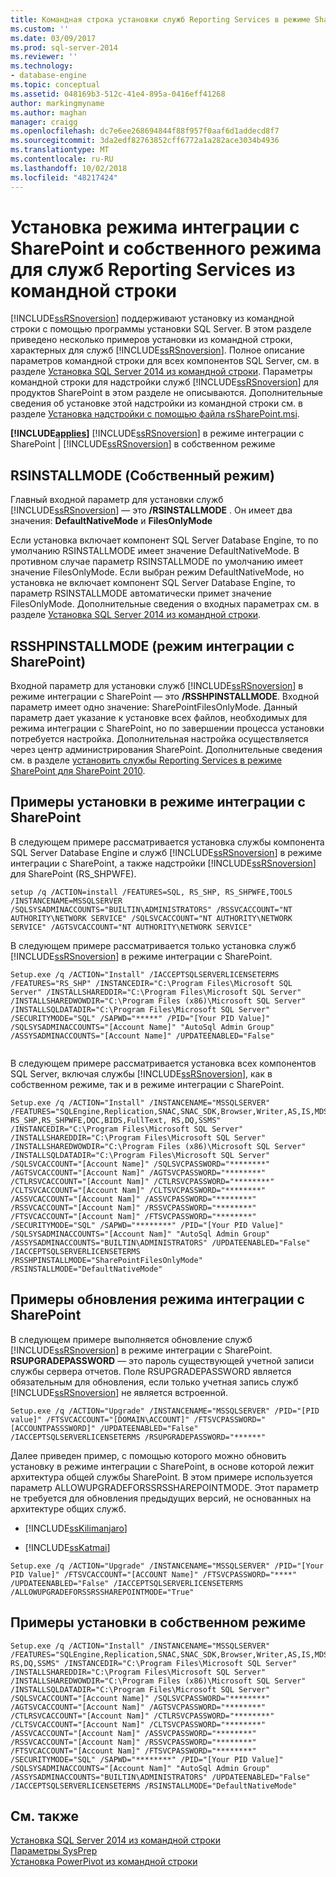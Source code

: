 ```yaml
---
title: Командная строка установки служб Reporting Services в режиме SharePoint и собственный режим | Документация Майкрософт
ms.custom: ''
ms.date: 03/09/2017
ms.prod: sql-server-2014
ms.reviewer: ''
ms.technology:
- database-engine
ms.topic: conceptual
ms.assetid: 048169b3-512c-41e4-895a-0416eff41268
author: markingmyname
ms.author: maghan
manager: craigg
ms.openlocfilehash: dc7e6ee268694844f88f957f0aaf6d1addecd8f7
ms.sourcegitcommit: 3da2edf82763852cff6772a1a282ace3034b4936
ms.translationtype: MT
ms.contentlocale: ru-RU
ms.lasthandoff: 10/02/2018
ms.locfileid: "48217424"
---
```

# <a name="command-prompt-installation-of-reporting-services-sharepoint-mode-and-native-mode"></a>Установка режима интеграции с SharePoint и собственного режима для служб Reporting Services из командной строки
  [!INCLUDE[ssRSnoversion](../../includes/ssrsnoversion-md.md)] поддерживают установку из командной строки с помощью программы установки SQL Server. В этом разделе приведено несколько примеров установки из командной строки, характерных для служб [!INCLUDE[ssRSnoversion](../../includes/ssrsnoversion-md.md)]. Полное описание параметров командной строки для всех компонентов SQL Server, см. в разделе [Установка SQL Server 2014 из командной строки](../../database-engine/install-windows/install-sql-server-from-the-command-prompt.md). Параметры командной строки для надстройки служб [!INCLUDE[ssRSnoversion](../../includes/ssrsnoversion-md.md)] для продуктов SharePoint в этом разделе не описываются. Дополнительные сведения об установке этой надстройки из командной строки см. в разделе [Установка надстройки с помощью файла rsSharePoint.msi](install-or-uninstall-the-reporting-services-add-in-for-sharepoint.md#bkmk_install_rssharepoint).  
  
 **[!INCLUDE[applies](../../includes/applies-md.md)]**  [!INCLUDE[ssRSnoversion](../../includes/ssrsnoversion-md.md)] в режиме интеграции с SharePoint | [!INCLUDE[ssRSnoversion](../../includes/ssrsnoversion-md.md)] в собственном режиме  
  
## <a name="rsinstallmode-native-mode"></a>RSINSTALLMODE (Собственный режим)  
 Главный входной параметр для установки служб [!INCLUDE[ssRSnoversion](../../includes/ssrsnoversion-md.md)] — это **/RSINSTALLMODE** . Он имеет два значения: **DefaultNativeMode** и **FilesOnlyMode**  
  
 Если установка включает компонент SQL Server Database Engine, то по умолчанию RSINSTALLMODE имеет значение DefaultNativeMode. В противном случае параметр RSINSTALLMODE по умолчанию имеет значение FilesOnlyMode. Если выбран режим DefaultNativeMode, но установка не включает компонент SQL Server Database Engine, то параметр RSINSTALLMODE автоматически примет значение FilesOnlyMode. Дополнительные сведения о входных параметрах см. в разделе [Установка SQL Server 2014 из командной строки](../../database-engine/install-windows/install-sql-server-from-the-command-prompt.md).  
  
## <a name="rsshpinstallmode-sharepoint-mode"></a>RSSHPINSTALLMODE (режим интеграции с SharePoint)  
 Входной параметр для установки служб [!INCLUDE[ssRSnoversion](../../includes/ssrsnoversion-md.md)] в режиме интеграции с SharePoint — это **/RSSHPINSTALLMODE**. Входной параметр имеет одно значение: SharePointFilesOnlyMode. Данный параметр дает указание к установке всех файлов, необходимых для режима интеграции с SharePoint, но по завершении процесса установки потребуется настройка. Дополнительная настройка осуществляется через центр администрирования SharePoint. Дополнительные сведения см. в разделе [установить службы Reporting Services в режиме SharePoint для SharePoint 2010](../../sql-server/install/install-reporting-services-sharepoint-mode-for-sharepoint-2010.md).  
  
## <a name="examples-of-sharepoint-mode-installation"></a>Примеры установки в режиме интеграции с SharePoint  
 В следующем примере рассматривается установка службы компонента SQL Server Database Engine и служб [!INCLUDE[ssRSnoversion](../../includes/ssrsnoversion-md.md)] в режиме интеграции с SharePoint, а также надстройки [!INCLUDE[ssRSnoversion](../../includes/ssrsnoversion-md.md)] для SharePoint (RS_SHPWFE).  
  
```  
setup /q /ACTION=install /FEATURES=SQL, RS_SHP, RS_SHPWFE,TOOLS /INSTANCENAME=MSSQLSERVER /SQLSYSADMINACCOUNTS="BUILTIN\ADMINISTRATORS" /RSSVCACCOUNT="NT AUTHORITY\NETWORK SERVICE" /SQLSVCACCOUNT="NT AUTHORITY\NETWORK SERVICE" /AGTSVCACCOUNT="NT AUTHORITY\NETWORK SERVICE"  
```  
  
 В следующем примере рассматривается только установка служб [!INCLUDE[ssRSnoversion](../../includes/ssrsnoversion-md.md)] в режиме интеграции с SharePoint.  
  
```  
Setup.exe /q /ACTION="Install" /IACCEPTSQLSERVERLICENSETERMS /FEATURES="RS_SHP" /INSTANCEDIR="C:\Program Files\Microsoft SQL Server" /INSTALLSHAREDDIR="C:\Program Files\Microsoft SQL Server" /INSTALLSHAREDWOWDIR="C:\Program Files (x86)\Microsoft SQL Server" /INSTALLSQLDATADIR="C:\Program Files\Microsoft SQL Server" /SECURITYMODE="SQL" /SAPWD="*****" /PID="[Your PID Value]" /SQLSYSADMINACCOUNTS="[Account Name]" "AutoSql Admin Group" /ASSYSADMINACCOUNTS="[Account Name]" /UPDATEENABLED="False"  
  
```  
  
 В следующем примере рассматривается установка всех компонентов SQL Server, включая службы [!INCLUDE[ssRSnoversion](../../includes/ssrsnoversion-md.md)], как в собственном режиме, так и в режиме интеграции с SharePoint.  
  
```  
Setup.exe /q /ACTION="Install" /INSTANCENAME="MSSQLSERVER" /FEATURES="SQLEngine,Replication,SNAC,SNAC_SDK,Browser,Writer,AS,IS,MDS,Adv_SSMS,BC,BOL,Conn,SDK,DReplay_CTLR,DReplay_CLT, RS_SHP,RS_SHPWFE,DQC,BIDS,FullText, RS,DQ,SSMS" /INSTANCEDIR="C:\Program Files\Microsoft SQL Server" /INSTALLSHAREDDIR="C:\Program Files\Microsoft SQL Server" /INSTALLSHAREDWOWDIR="C:\Program Files (x86)\Microsoft SQL Server" /INSTALLSQLDATADIR="C:\Program Files\Microsoft SQL Server" /SQLSVCACCOUNT="[Account Name]" /SQLSVCPASSWORD="********" /AGTSVCACCOUNT="[Account Nam]" /AGTSVCPASSWORD="********" /CTLRSVCACCOUNT="[Account Nam]" /CTLRSVCPASSWORD="********" /CLTSVCACCOUNT="[Account Nam]" /CLTSVCPASSWORD="********" /ASSVCACCOUNT="[Account Nam]" /ASSVCPASSWORD="********" /RSSVCACCOUNT="[Account Nam]" /RSSVCPASSWORD="********" /FTSVCACCOUNT="[Account Nam]" /FTSVCPASSWORD="********" /SECURITYMODE="SQL" /SAPWD="********" /PID="[Your PID Value]" /SQLSYSADMINACCOUNTS="[Account Nam]" "AutoSql Admin Group" /ASSYSADMINACCOUNTS="BUILTIN\ADMINISTRATORS" /UPDATEENABLED="False" /IACCEPTSQLSERVERLICENSETERMS /RSSHPINSTALLMODE="SharePointFilesOnlyMode" /RSINSTALLMODE="DefaultNativeMode"  
```  
  
## <a name="examples-of-sharepoint-mode-upgrade"></a>Примеры обновления режима интеграции с SharePoint  
 В следующем примере выполняется обновление служб [!INCLUDE[ssRSnoversion](../../includes/ssrsnoversion-md.md)] в режиме интеграции с SharePoint. **RSUPGRADEPASSWORD** — это пароль существующей учетной записи службы сервера отчетов. Поле RSUPGRADEPASSWORD является обязательным для обновления, если только учетная запись служб [!INCLUDE[ssRSnoversion](../../includes/ssrsnoversion-md.md)] не является встроенной.  
  
```  
Setup.exe /q /ACTION="Upgrade" /INSTANCENAME="MSSQLSERVER" /PID="[PID value]" /FTSVCACCOUNT="[DOMAIN\ACCOUNT]" /FTSVCPASSWORD="[ACCOUNTPASSSWORD]" /UPDATEENABLED="False" /IACCEPTSQLSERVERLICENSETERMS /RSUPGRADEPASSWORD="******"  
```  
  
 Далее приведен пример, с помощью которого можно обновить установку в режиме интеграции с SharePoint, в основе которой лежит архитектура общей службы SharePoint. В этом примере используется параметр ALLOWUPGRADEFORSSRSSHAREPOINTMODE. Этот параметр не требуется для обновления предыдущих версий, не основанных на архитектуре общих служб.  
  
-   [!INCLUDE[ssKilimanjaro](../../includes/sskilimanjaro-md.md)]  
  
-   [!INCLUDE[ssKatmai](../../includes/sskatmai-md.md)]  
  
```  
Setup.exe /q /ACTION="Upgrade" /INSTANCENAME="MSSQLSERVER" /PID="[Your PID Value]" /FTSVCACCOUNT="[ACCOUNT Name]" /FTSVCPASSWORD="****" /UPDATEENABLED="False" /IACCEPTSQLSERVERLICENSETERMS /ALLOWUPGRADEFORSSRSSHAREPOINTMODE="True"  
```  
  
## <a name="examples-of-native-mode-installation"></a>Примеры установки в собственном режиме  
  
```  
Setup.exe /q /ACTION="Install" /INSTANCENAME="MSSQLSERVER" /FEATURES="SQLEngine,Replication,SNAC,SNAC_SDK,Browser,Writer,AS,IS,MDS,Adv_SSMS,BC,BOL,Conn,SDK,DReplay_CTLR,DReplay_CLT,DQC,BIDS,FullText, RS,DQ,SSMS" /INSTANCEDIR="C:\Program Files\Microsoft SQL Server" /INSTALLSHAREDDIR="C:\Program Files\Microsoft SQL Server" /INSTALLSHAREDWOWDIR="C:\Program Files (x86)\Microsoft SQL Server" /INSTALLSQLDATADIR="C:\Program Files\Microsoft SQL Server" /SQLSVCACCOUNT="[Account Name]" /SQLSVCPASSWORD="********" /AGTSVCACCOUNT="[Account Nam]" /AGTSVCPASSWORD="********" /CTLRSVCACCOUNT="[Account Nam]" /CTLRSVCPASSWORD="********" /CLTSVCACCOUNT="[Account Nam]" /CLTSVCPASSWORD="********" /ASSVCACCOUNT="[Account Nam]" /ASSVCPASSWORD="********" /RSSVCACCOUNT="[Account Nam]" /RSSVCPASSWORD="********" /FTSVCACCOUNT="[Account Nam]" /FTSVCPASSWORD="********" /SECURITYMODE="SQL" /SAPWD="********" /PID="[Your PID Value]" /SQLSYSADMINACCOUNTS="[Account Nam]" "AutoSql Admin Group" /ASSYSADMINACCOUNTS="BUILTIN\ADMINISTRATORS" /UPDATEENABLED="False" /IACCEPTSQLSERVERLICENSETERMS /RSINSTALLMODE="DefaultNativeMode"  
```  
  
## <a name="see-also"></a>См. также  
 [Установка SQL Server 2014 из командной строки](../../database-engine/install-windows/install-sql-server-from-the-command-prompt.md)   
 [Параметры SysPrep](../../database-engine/install-windows/install-sql-server-from-the-command-prompt.md#SysPrep)   
 [Установка PowerPivot из командной строки](../../sql-server/install/install-powerpivot-from-the-command-prompt.md)  
  
  
